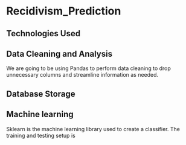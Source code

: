 # Recidivism_Prediction

## Technologies Used 

## Data Cleaning and Analysis 
We are going to be using Pandas to perform data cleaning to drop unnecessary columns and streamline information as needed.


## Database Storage


## Machine learning 
Sklearn is the machine learning library used to create a classifier. The training and testing setup is 
